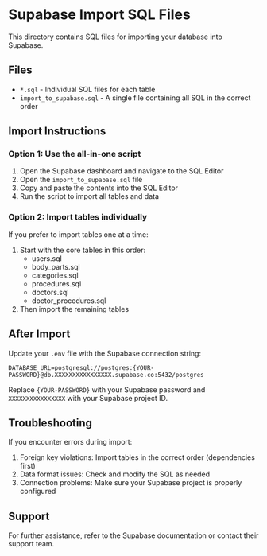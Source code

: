 # Supabase Import SQL Files

This directory contains SQL files for importing your database into Supabase.

## Files

- `*.sql` - Individual SQL files for each table
- `import_to_supabase.sql` - A single file containing all SQL in the correct order

## Import Instructions

### Option 1: Use the all-in-one script

1. Open the Supabase dashboard and navigate to the SQL Editor
2. Open the `import_to_supabase.sql` file
3. Copy and paste the contents into the SQL Editor
4. Run the script to import all tables and data

### Option 2: Import tables individually

If you prefer to import tables one at a time:

1. Start with the core tables in this order:
   - users.sql
   - body_parts.sql
   - categories.sql
   - procedures.sql
   - doctors.sql
   - doctor_procedures.sql
2. Then import the remaining tables

## After Import

Update your `.env` file with the Supabase connection string:

```
DATABASE_URL=postgresql://postgres:{YOUR-PASSWORD}@db.XXXXXXXXXXXXXXXX.supabase.co:5432/postgres
```

Replace `{YOUR-PASSWORD}` with your Supabase password and `XXXXXXXXXXXXXXXX` with your Supabase project ID.

## Troubleshooting

If you encounter errors during import:

1. Foreign key violations: Import tables in the correct order (dependencies first)
2. Data format issues: Check and modify the SQL as needed
3. Connection problems: Make sure your Supabase project is properly configured

## Support

For further assistance, refer to the Supabase documentation or contact their support team.
